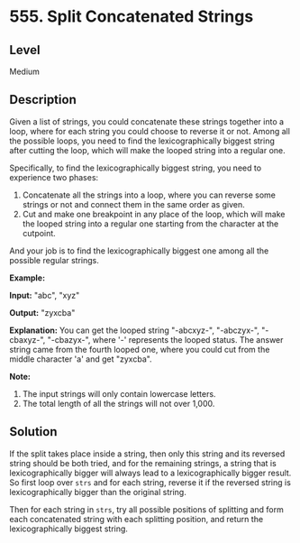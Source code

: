 # 555. Split Concatenated Strings
## Level
Medium

## Description
Given a list of strings, you could concatenate these strings together into a loop, where for each string you could choose to reverse it or not. Among all the possible loops, you need to find the lexicographically biggest string after cutting the loop, which will make the looped string into a regular one.

Specifically, to find the lexicographically biggest string, you need to experience two phases:

1. Concatenate all the strings into a loop, where you can reverse some strings or not and connect them in the same order as given.
2. Cut and make one breakpoint in any place of the loop, which will make the looped string into a regular one starting from the character at the cutpoint.

And your job is to find the lexicographically biggest one among all the possible regular strings.

**Example:**

**Input:** "abc", "xyz"

**Output:** "zyxcba"

**Explanation:** You can get the looped string "-abcxyz-", "-abczyx-", "-cbaxyz-", "-cbazyx-", where '-' represents the looped status. The answer string came from the fourth looped one, where you could cut from the middle character 'a' and get "zyxcba".

**Note:**
1. The input strings will only contain lowercase letters.
2. The total length of all the strings will not over 1,000.

## Solution
If the split takes place inside a string, then only this string and its reversed string should be both tried, and for the remaining strings, a string that is lexicographically bigger will always lead to a lexicographically bigger result. So first loop over `strs` and for each string, reverse it if the reversed string is lexicographically bigger than the original string.

Then for each string in `strs`, try all possible positions of splitting and form each concatenated string with each splitting position, and return the lexicographically biggest string.
